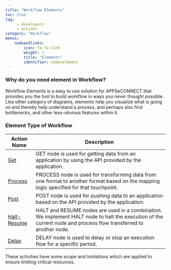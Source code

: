 ```yaml
---
title: "Workflow Elements"
toc: true
tag: 
     - developers
     - actions
category: "Workflow"
menus: 
    nodeandlinks:
        icon: fa fa-link
        weight: 1
        title: "Elements" 
        identifier: nodeselement
---
```


### Why do you need element in Workflow?

Workflow Elements is a easy to use solution for APPSeCONNECT that provides you the tool to build workflow in ways you never thought possible.
Like other category of diagrams, elements help you visualize what is going on and thereby help understand a process, 
and perhaps also find bottlenecks, and other less-obvious features within it. 


### Element Type of Workflow 

|Action Name|Description|
|---|--------|
|[Get](/workflow/working-with-get/)|GET node is used for getting data from an application by using the API provided by the application.|
|[Process](/workflow/working-with-process/)|PROCESS node is used for transforming data from one format to another format based on the mapping logic specified for that touchpoint. |
|[Post](/workflow/working-with-post/)|POST node is used for pushing data to an application based on the API provided by the application.|
|[Halt-Resume](/workflow/working-with-halt-resume/)|HALT and RESUME nodes are used in a combination. We implement HALT node to halt the execution of the current node and process flow transferred to another node.|
|[Delay](/workflow/working-with-delay/)|DELAY node is used to delay or stop an execution flow for a specific period. |

These activities have some scope and limitations which are applied to ensure limiting critical resources. 